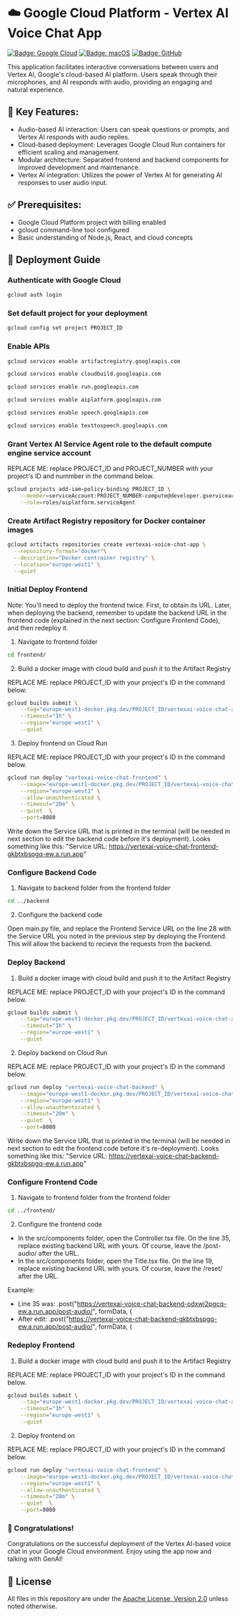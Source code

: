 # ☁️ Google Cloud Platform - Vertex AI Voice Chat App

[![Badge: Google Cloud](https://img.shields.io/badge/Google%20Cloud-%234285F4.svg?logo=google-cloud&logoColor=white)](#readme)
[![Badge: macOS](https://img.shields.io/badge/macOS-000000.svg?logo=apple&logoColor=white)](#-quick-start)
[![Badge: GitHub](https://img.shields.io/github/license/cyclenerd/google-cloud-pricing-cost-calculator)](https://github.com/Cyclenerd/google-cloud-pricing-cost-calculator/blob/master/LICENSE)

This application facilitates interactive conversations between users and Vertex AI, Google's cloud-based AI platform. Users speak through their microphones, and AI responds with audio, providing an engaging and natural experience.

## 🔑 Key Features:

* Audio-based AI interaction: Users can speak questions or prompts, and Vertex AI responds with audio replies.
* Cloud-based deployment: Leverages Google Cloud Run containers for efficient scaling and management.
* Modular architecture: Separated frontend and backend components for improved development and maintenance.
* Vertex AI integration: Utilizes the power of Vertex AI for generating AI responses to user audio input.

## ✅ Prerequisites:

* Google Cloud Platform project with billing enabled
* gcloud command-line tool configured
* Basic understanding of Node.js, React, and cloud concepts

## 🚀 Deployment Guide

### Authenticate with Google Cloud

```bash
gcloud auth login
```

### Set default project for your deployment

```bash
gcloud config set project PROJECT_ID
```

### Enable APIs

```bash
gcloud services enable artifactregistry.googleapis.com
```

```bash
gcloud services enable cloudbuild.googleapis.com
```

```bash
gcloud services enable run.googleapis.com
```

```bash
gcloud services enable aiplatform.googleapis.com
```

```bash
gcloud services enable speech.googleapis.com
```

```bash
gcloud services enable texttospeech.googleapis.com
```


### Grant Vertex AI Service Agent role to the default compute engine service account

REPLACE ME: replace PROJECT_ID and PROJECT_NUMBER with your project's ID and nummber in the command below.

```bash
gcloud projects add-iam-policy-binding PROJECT_ID \
    --member=serviceAccount:PROJECT_NUMBER-compute@developer.gserviceaccount.com \
    --role=roles/aiplatform.serviceAgent
```

### Create Artifact Registry repository for Docker container images

```bash
gcloud artifacts repositories create vertexai-voice-chat-app \
  --repository-format="docker"\
  --description="Docker contrainer registry" \
  --location="europe-west1" \
  --quiet
```

### Initial Deploy Frontend

Note: You'll need to deploy the frontend twice. First, to obtain its URL. Later, when deploying the backend, remember to update the backend URL in the frontend code (explained in the next section: Configure Frontend Code), and then redeploy it.

1. Navigate to frontend folder

```bash
cd frontend/
```

2. Build a docker image with cloud build and push it to the Artifact Registry

REPLACE ME: replace PROJECT_ID with your project's ID in the command below.

```bash
gcloud builds submit \
    --tag="europe-west1-docker.pkg.dev/PROJECT_ID/vertexai-voice-chat-app/vertexai-voice-chat-frontend" \
    --timeout="1h" \
    --region="europe-west1" \
    --quiet 
```

3. Deploy frontend on Cloud Run

REPLACE ME: replace PROJECT_ID with your project's ID in the command below.

```bash
gcloud run deploy "vertexai-voice-chat-frontend" \
    --image="europe-west1-docker.pkg.dev/PROJECT_ID/vertexai-voice-chat-app/vertexai-voice-chat-frontend" \
    --region="europe-west1" \
    --allow-unauthenticated \
    --timeout="20m" \
    --quiet  \
    --port=8080
```

Write down the Service URL that is printed in the terminal (will be needed in next section to edit the backend code before it's deployment).
Looks something like this:
"Service URL: https://vertexai-voice-chat-frontend-gkbtxbspgq-ew.a.run.app"

### Configure Backend Code

1. Navigate to backend folder from the frontend folder

```bash
cd ../backend
```

2. Configure the backend code

Open main.py file, and replace the Frontend Service URL on the line 28 with the Service URL you noted in the previous step by deploying the Frontend.
This will allow the backend to recieve the requests from the backend.

### Deploy Backend


1. Build a docker image with cloud build and push it to the Artifact Registry

REPLACE ME: replace PROJECT_ID with your project's ID in the command below.

```bash
gcloud builds submit \
    --tag="europe-west1-docker.pkg.dev/PROJECT_ID/vertexai-voice-chat-app/vertexai-voice-chat-backend" \
    --timeout="1h" \
    --region="europe-west1" \
    --quiet 
```

2. Deploy backend on Cloud Run 

REPLACE ME: replace PROJECT_ID with your project's ID in the command below.

```bash
gcloud run deploy "vertexai-voice-chat-backend" \
    --image="europe-west1-docker.pkg.dev/PROJECT_ID/vertexai-voice-chat-app/vertexai-voice-chat-backend" \
    --region="europe-west1" \
    --allow-unauthenticated \
    --timeout="20m" \
    --quiet  \
    --port=8080
```

Write down the Service URL that is printed in the terminal (will be needed in next section to edit the frontend code before it's re-deployment).
Looks something like this:
"Service URL: https://vertexai-voice-chat-backend-gkbtxbspgq-ew.a.run.app"

### Configure Frontend Code

1. Navigate to frontend folder from the frontend folder

```bash
cd ../frontend/
```

2. Configure the frontend code

* In the src/components folder, open the Controller.tsx file. On the line 35, replace existing backend URL with yours. Of course, leave the /post-audio/ after the URL.
* In the src/components folder, open the Title.tsx file. On the line 19, replace existing backend URL with yours. Of course, leave the /reset/ after the URL.

Example:
* Line 35 was: .post("https://vertexai-voice-chat-backend-odxwj2pgcq-ew.a.run.app/post-audio/", formData, {
* After edit: .post("https://vertexai-voice-chat-backend-gkbtxbspgq-ew.a.run.app/post-audio/", formData, {

### Redeploy Frontend

1. Build a docker image with cloud build and push it to the Artifact Registry

REPLACE ME: replace PROJECT_ID with your project's ID in the command below.

```bash
gcloud builds submit \
    --tag="europe-west1-docker.pkg.dev/PROJECT_ID/vertexai-voice-chat-app/vertexai-voice-chat-frontend" \
    --timeout="1h" \
    --region="europe-west1" \
    --quiet 
```

2. Deploy frontend on 

REPLACE ME: replace PROJECT_ID with your project's ID in the command below.

```bash
gcloud run deploy "vertexai-voice-chat-frontend" \
    --image="europe-west1-docker.pkg.dev/PROJECT_ID/vertexai-voice-chat-app/vertexai-voice-chat-frontend" \
    --region="europe-west1" \
    --allow-unauthenticated \
    --timeout="20m" \
    --quiet  \
    --port=8080
```

### 🥳 Congratulations!

Congratulations on the successful deployment of the Vertex AI-based voice chat in your Google Cloud environment. Enjoy using the app now and talking with GenAI!

## 📜 License

All files in this repository are under the [Apache License, Version 2.0](LICENSE) unless noted otherwise.